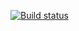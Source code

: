 [![Build status](https://ci.appveyor.com/api/projects/status/bh57097grtur2v9i?svg=true)](https://ci.appveyor.com/project/xmifunx/task7-1)